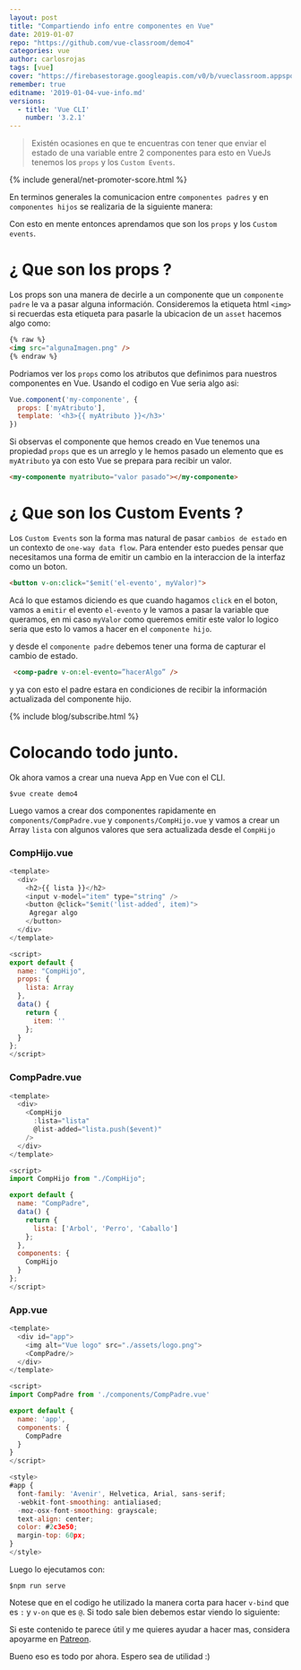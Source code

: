 ```yaml
---
layout: post
title: "Compartiendo info entre componentes en Vue"
date: 2019-01-07
repo: "https://github.com/vue-classroom/demo4"
categories: vue
author: carlosrojas
tags: [vue]
cover: "https://firebasestorage.googleapis.com/v0/b/vueclassroom.appspot.com/o/2018-12-22-vue-router%2Fcover.png?alt=media&token=7c810142-f28d-44c6-9305-83e5b89a2bf0"
remember: true
editname: '2019-01-04-vue-info.md'
versions:
  - title: 'Vue CLI'
    number: '3.2.1'
---
```


> Existén ocasiones en que te encuentras con tener que enviar el estado de una variable entre 2 componentes para esto en VueJs tenemos los  `props` y los `Custom Events`.
<amp-img width="810" height="450" layout="responsive" src="https://firebasestorage.googleapis.com/v0/b/vueclassroom.appspot.com/o/2018-12-22-vue-router%2Fcover.png?alt=media&token=7c810142-f28d-44c6-9305-83e5b89a2bf0"></amp-img>

{% include general/net-promoter-score.html %}

En terminos generales la comunicacion entre `componentes padres` y en `componentes hijos` se realizaria de la siguiente manera:

<amp-img width="1000" height="566" layout="responsive" src="https://firebasestorage.googleapis.com/v0/b/vueclassroom.appspot.com/o/2019-01-04-vue-info%2F1_Nu1Jkw1hrFoKC5bUP-5TTA.png?alt=media&token=2696bee4-4161-4f23-9756-d8aea805808c"></amp-img>

Con esto en mente entonces aprendamos que son los `props` y los  `Custom events`.

# ¿ Que son los props ?

Los props son una manera de decirle a un componente que un `componente padre` le va a pasar alguna información. Consideremos la etiqueta html `<img>` si recuerdas esta etiqueta para pasarle la ubicacion de un `asset` hacemos algo como:

```html
{% raw %}
<img src="algunaImagen.png" />
{% endraw %}
```

Podriamos ver los `props` como los atributos que definimos para nuestros componentes en Vue. Usando el codigo en Vue seria algo asi:

```js
Vue.component('my-componente', {
  props: ['myAtributo'],
  template: '<h3>{{ myAtributo }}</h3>'
})
```

Si observas el componente que hemos creado en Vue tenemos una propiedad `props` que es un arreglo y le hemos pasado un elemento que es  `myAtributo` ya con esto Vue se prepara para recibir un valor.

```html
<my-componente myatributo="valor pasado"></my-componente>
```

# ¿ Que son los Custom Events ?

Los `Custom Events` son la forma mas natural de pasar `cambios de estado` en un contexto de  `one-way data flow`. Para entender esto puedes pensar que necesitamos una forma de emitir un cambio en la interaccion de la interfaz como un boton.

```html
<button v-on:click="$emit('el-evento', myValor)">
```

Acá lo que estamos diciendo es que cuando hagamos `click` en el boton, vamos a `emitir` el evento `el-evento` y le vamos a pasar la variable que queramos, en mi caso `myValor` como queremos emitir este valor lo logico seria que esto lo vamos a hacer en el `componente hijo`.

y desde el `componente padre` debemos tener una forma de capturar el cambio de estado.

```html
 <comp-padre v-on:el-evento=”hacerAlgo” />
```

y ya con esto el padre estara en condiciones de recibir la información actualizada del componente hijo.

{% include blog/subscribe.html %}

# Colocando todo junto.

Ok ahora vamos a crear una nueva App en Vue con el CLI.

````
$vue create demo4
````

Luego vamos a crear dos componentes rapidamente en `components/CompPadre.vue` y `components/CompHijo.vue` y vamos a crear un Array `lista` con algunos valores que sera actualizada desde el `CompHijo`

<h3>CompHijo.vue</h3>

```js
<template>
  <div>
    <h2>{{ lista }}</h2>
    <input v-model="item" type="string" />
    <button @click="$emit('list-added', item)">
     Agregar algo
    </button>
  </div>
</template>

<script>
export default {
  name: "CompHijo",
  props: {
    lista: Array
  },
  data() {
    return {
      item: ''
    };
  }
};
</script>
```

<h3>CompPadre.vue</h3>

```js
<template>
  <div>
    <CompHijo
      :lista="lista"
      @list-added="lista.push($event)"
    />
  </div>
</template>

<script>
import CompHijo from "./CompHijo";

export default {
  name: "CompPadre",
  data() {
    return {
      lista: ['Arbol', 'Perro', 'Caballo']
    };
  },
  components: {
    CompHijo
  }
};
</script>
```

<h3>App.vue</h3>

```js
<template>
  <div id="app">
    <img alt="Vue logo" src="./assets/logo.png">
    <CompPadre/>
  </div>
</template>

<script>
import CompPadre from './components/CompPadre.vue'

export default {
  name: 'app',
  components: {
    CompPadre
  }
}
</script>

<style>
#app {
  font-family: 'Avenir', Helvetica, Arial, sans-serif;
  -webkit-font-smoothing: antialiased;
  -moz-osx-font-smoothing: grayscale;
  text-align: center;
  color: #2c3e50;
  margin-top: 60px;
}
</style>
```

Luego lo ejecutamos con:

````
$npm run serve
````

Notese que en el codigo he utilizado la manera corta para hacer `v-bind` que es `:` y `v-on` que es `@`. Si todo sale bien debemos estar viendo lo siguiente:

<amp-img width="640" height="300" layout="responsive" src="https://firebasestorage.googleapis.com/v0/b/vueclassroom.appspot.com/o/2019-01-04-vue-info%2Fdemoapp4.gif?alt=media&token=46e9e193-5e2b-4ed1-9eaf-a016dd37ec70"></amp-img>

Si este contenido te parece útil y me quieres ayudar a hacer mas, considera apoyarme en [Patreon](https://www.patreon.com/carlosrojas_o).

Bueno eso es todo por ahora. Espero sea de utilidad :)